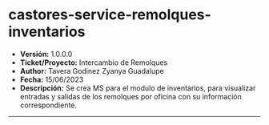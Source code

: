 # castores-service-remolques-inventarios

- __Versión:__ 1.0.0.0
- __Ticket/Proyecto:__ Intercambio de Remolques
- __Author:__ Tavera Godinez Zyanya Guadalupe
- __Fecha:__ 15/06/2023
- __Descripción:__ Se crea MS para el modulo de inventarios, para visualizar entradas y salidas de los remolques por oficina con su información correspondiente.
----------------